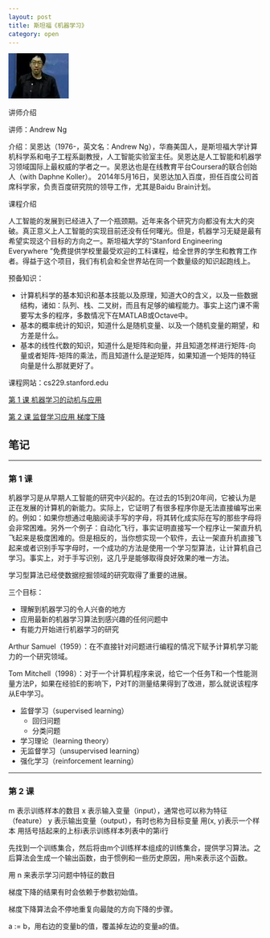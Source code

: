 ```yaml
---
layout: post
title: 斯坦福《机器学习》
category: open
---
```

<img class="cover" src="/images/2015/2011022314204516622.jpg" />

讲师介绍

讲师：Andrew Ng

介绍：吴恩达（1976-，英文名：Andrew Ng），华裔美国人，是斯坦福大学计算机科学系和电子工程系副教授，人工智能实验室主任。吴恩达是人工智能和机器学习领域国际上最权威的学者之一。吴恩达也是在线教育平台Coursera的联合创始人（with Daphne Koller）。
2014年5月16日，吴恩达加入百度，担任百度公司首席科学家，负责百度研究院的领导工作，尤其是Baidu Brain计划。

课程介绍

人工智能的发展到已经进入了一个瓶颈期。近年来各个研究方向都没有太大的突破。真正意义上人工智能的实现目前还没有任何曙光。但是，机器学习无疑是最有希望实现这个目标的方向之一。斯坦福大学的“Stanford Engineering Everywhere ”免费提供学校里最受欢迎的工科课程，给全世界的学生和教育工作者。得益于这个项目，我们有机会和全世界站在同一个数量级的知识起跑线上。

预备知识：
* 计算机科学的基本知识和基本技能以及原理，知道大O的含义，以及一些数据结构，诸如：队列、栈、二叉树，而且有足够的编程能力。事实上这门课不需要写太多的程序，多数情况下在MATLAB或Octave中。
* 基本的概率统计的知识，知道什么是随机变量、以及一个随机变量的期望，和方差是什么。
* 基本的线性代数的知识，知道什么是矩阵和向量，并且知道怎样进行矩阵-向量或者矩阵-矩阵的乘法，而且知道什么是逆矩阵，如果知道一个矩阵的特征向量是什么那就更好了。 

课程网站：cs229.stanford.edu

[第 1 课 机器学习的动机与应用](#section-1)

[第 2 课 监督学习应用 梯度下降](#section-2)

## 笔记

---

### 第 1 课 

机器学习是从早期人工智能的研究中兴起的。在过去的15到20年间，它被认为是正在发展的计算机的新能力。实际上，它证明了有很多程序你是无法直接编写出来的。例如：如果你想通过电脑阅读手写的字母，将其转化成实际在写的那些字母将会非常困难。另外一个例子：自动化飞行，事实证明直接写一个程序让一架直升机飞起来是极度困难的。但是相反的，当你想实现一个软件，去让一架直升机直接飞起来或者识别手写字母时，一个成功的方法是使用一个学习型算法，让计算机自己学习。事实上，对于手写识别，这几乎是能够取得良好效果的唯一方法。

学习型算法已经使数据挖掘领域的研究取得了重要的进展。

三个目标：

* 理解到机器学习的令人兴奋的地方
* 应用最新的机器学习算法到感兴趣的任何问题中
* 有能力开始进行机器学习的研究

Arthur Samuel（1959）：在不直接针对问题进行编程的情况下赋予计算机学习能力的一个研究领域。

Tom Mitchell（1998）：对于一个计算机程序来说，给它一个任务T和一个性能测量方法P，如果在经验E的影响下，P对T的测量结果得到了改进，那么就说该程序从E中学习。

* 监督学习（supervised learning）
  * 回归问题
  * 分类问题
* 学习理论（learning theory）
* 无监督学习（unsupervised learning）
* 强化学习（reinforcement learning）

---

### 第 2 课

m 表示训练样本的数目
x 表示输入变量（input），通常也可以称为特征（feature）
y 表示输出变量（output），有时也称为目标变量
用(x, y)表示一个样本
用括号括起来的上标i表示训练样本列表中的第i行

先找到一个训练集合，然后将由m个训练样本组成的训练集合，提供学习算法。之后算法会生成一个输出函数，由于惯例和一些历史原因，用h来表示这个函数。

用 n 来表示学习问题中特征的数目

梯度下降的结果有时会依赖于参数初始值。

梯度下降算法会不停地重复向最陡的方向下降的步骤。

a := b，用右边的变量b的值，覆盖掉左边的变量a的值。